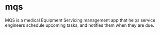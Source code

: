 # mqs
MQS is a medical Equipment Servicing management app that helps service engineers schedule upcoming tasks, and notifies them when they are due.
